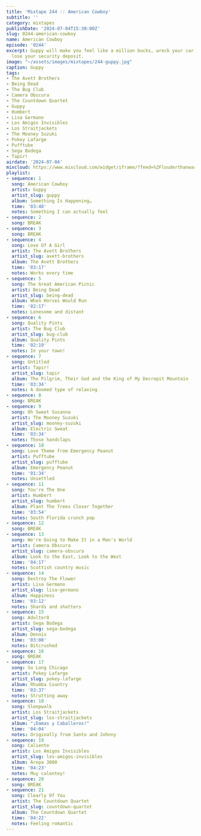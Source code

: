 ```yaml
---
title: 'Mixtape 244 :: American Cowboy'
subtitle: ''
category: mixtapes
publishDate: '2024-07-04T15:30:00Z'
slug: 0244-american-cowboy
name: American Cowboy
episode: '0244'
excerpt: Guppy will make you feel like a million bucks, wreck your car, and make you
  lose your security deposit.
image: "~/assets/images/mixtapes/244-guppy.jpg"
caption: Guppy
tags:
- The Avett Brothers
- Being Dead
- The Bug Club
- Camera Obscura
- The Countdown Quartet
- Guppy
- Humbert
- Lisa Germano
- Los Amigos Invisibles
- Los Straitjackets
- The Mooney Suzuki
- Pokey Lafarge
- Pufftube
- Sega Bodega
- Tapir!
airdate: '2024-07-04'
mixcloud: https://www.mixcloud.com/widget/iframe/?feed=%2Flouderthanwar%2Fthe-mixtape-244-american-cowboy-2024-07-04%2F&hide_artwork=1&hide_cover=1
playlist:
- sequence: 1
  song: American Cowboy
  artist: Guppy
  artist_slug: guppy
  album: Something Is Happening…
  time: '03:48'
  notes: Something I can actually feel
- sequence: 2
  song: BREAK
- sequence: 3
  song: BREAK
- sequence: 4
  song: Love Of A Girl
  artist: The Avett Brothers
  artist_slug: avett-brothers
  album: The Avett Brothers
  time: '03:17'
  notes: Works every time
- sequence: 5
  song: The Great American Picnic
  artist: Being Dead
  artist_slug: being-dead
  album: When Horses Would Run
  time: '02:17'
  notes: Lonesome and distant
- sequence: 6
  song: Quality Pints
  artist: The Bug Club
  artist_slug: bug-club
  album: Quality Pints
  time: '02:19'
  notes: In your town!
- sequence: 7
  song: Untitled
  artist: Tapir!
  artist_slug: tapir
  album: The Pilgrim, Their God and the King of My Decrepit Mountain
  time: '03:34'
  notes: A doomed type of relaxing
- sequence: 8
  song: BREAK
- sequence: 9
  song: Oh Sweet Susanna
  artist: The Mooney Suzuki
  artist_slug: mooney-suzuki
  album: Electric Sweat
  time: '03:34'
  notes: Those handclaps
- sequence: 10
  song: Love Theme from Emergency Peanut
  artist: Pufftube
  artist_slug: pufftube
  album: Emergency Peanut
  time: '01:34'
  notes: Unsettled
- sequence: 11
  song: You're The One
  artist: Humbert
  artist_slug: humbert
  album: Plant The Trees Closer Together
  time: '03:54'
  notes: South Florida crunch pop
- sequence: 12
  song: BREAK
- sequence: 13
  song: We're Going to Make It in a Man's World
  artist: Camera Obscura
  artist_slug: camera-obscura
  album: Look to the East, Look to the West
  time: '04:17'
  notes: Scottish country music
- sequence: 14
  song: Destroy The Flower
  artist: Lisa Germano
  artist_slug: lisa-germano
  album: Happiness
  time: '03:12'
  notes: Shards and shatters
- sequence: 15
  song: Adulter8
  artist: Sega Bodega
  artist_slug: sega-bodega
  album: Dennis
  time: '03:08'
  notes: Bitcrushed
- sequence: 16
  song: BREAK
- sequence: 17
  song: So Long Chicago
  artist: Pokey Lafarge
  artist_slug: pokey-lafarge
  album: Rhumba Country
  time: '03:37'
  notes: Strutting away
- sequence: 18
  song: Sleepwalk
  artist: Los Straitjackets
  artist_slug: los-straitjackets
  album: "¡Damas y Caballeros!"
  time: '04:04'
  notes: Originally from Santo and Johnny
- sequence: 19
  song: Caliente
  artist: Los Amigos Invisibles
  artist_slug: los-amigos-invisibles
  album: Arepa 3000
  time: '04:23'
  notes: Muy calentey!
- sequence: 20
  song: BREAK
- sequence: 21
  song: Clearly Of You
  artist: The Countdown Quartet
  artist_slug: countdown-quartet
  album: The Countdown Quartet
  time: '04:22'
  notes: Feeling romantic
---
```



